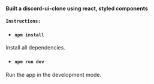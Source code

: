 #### Built a discord-ui-clone using react, styled components

#### `Instructions:`

- #### `npm install`

Install all dependencies.

- #### `npm run dev`

Run the app in the development mode.
